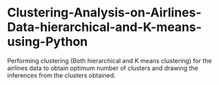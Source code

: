 # Clustering-Analysis-on-Airlines-Data-hierarchical-and-K-means-using-Python
Performing clustering (Both hierarchical and K means clustering) for the airlines data to obtain optimum number of clusters and drawing the inferences from the clusters obtained.
